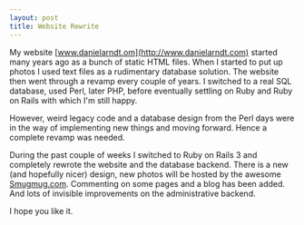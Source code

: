 ```yaml
---
layout: post
title: Website Rewrite
---
```


My website [www.danielarndt.om](http://www.danielarndt.com) started many years ago as a bunch of static HTML files.  When I started to put up photos I used text files as a rudimentary database solution.  The website then went through a revamp every couple of years.  I switched to a real SQL database, used Perl, later PHP, before eventually settling on Ruby and Ruby on Rails with which I'm still happy.

However, weird legacy code and a database design from the Perl days were in the way of implementing new things and moving forward.  Hence a complete revamp was needed.  

During the past couple of weeks I switched to Ruby on Rails 3 and completely rewrote the website and the database backend.  There is a new (and hopefully nicer) design, new photos will be hosted by the awesome [Smugmug.com](http://smugmug.com).  Commenting on some pages and a blog has been added.  And lots of invisible improvements on the administrative backend.  

I hope you like it.
